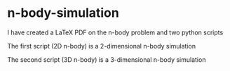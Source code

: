# n-body-simulation

I have created a LaTeX PDF on the n-body problem and two python scripts

The first script (2D n-body) is a 2-dimensional n-body simulation

The second script (3D n-body) is a 3-dimensional n-body simulation 

